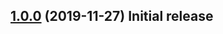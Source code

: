 <a name="1.0.0"></a>
## [1.0.0](https://github.com/kolkov/angular-editor/compare/v1.0.0-rc.2...v1.0.0) (2019-11-27) Initial release
